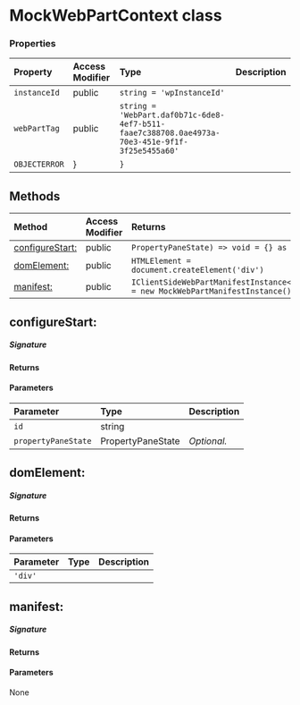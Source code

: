 # MockWebPartContext class




### Properties

| Property	   | Access Modifier | Type	| Description|
|:-------------|:----|:-------|:-----------|
|`instanceId`     | public | `string = 'wpInstanceId'` |  |
|`webPartTag`     | public | `string = 'WebPart.daf0b71c-6de8-4ef7-b511-faae7c388708.0ae4973a-70e3-451e-9f1f-3f25e5455a60'` |  |
|`OBJECTERROR`     | } | `}` |  |




## Methods

| Method	   | Access Modifier | Returns	| Description|
|:-------------|:----|:-------|:-----------|
|[configureStart:](#configurestart:)     | public | `PropertyPaneState) => void = {} as any` |  |
|[domElement:](#domelement:)     | public | `HTMLElement = document.createElement('div')` |  |
|[manifest:](#manifest:)     | public | `IClientSideWebPartManifestInstance<{}> = new MockWebPartManifestInstance()` |  |




## configureStart:



##### Signature

#### Returns

#### Parameters


| Parameter	   | Type    | Description |
|:-------------|:---------------|:------------|
| `id`    | string |  |
| `propertyPaneState`    | PropertyPaneState | _Optional._ |


## domElement:



##### Signature

#### Returns

#### Parameters


| Parameter	   | Type    | Description |
|:-------------|:---------------|:------------|
| `'div'`    |  |  |


## manifest:



##### Signature

#### Returns

#### Parameters
None

